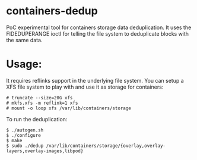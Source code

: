 containers-dedup
===========
PoC experimental tool for containers storage data deduplication.  It uses
the FIDEDUPERANGE ioctl for telling the file system to deduplicate
blocks with the same data.

Usage:
=======================================================

It requires reflinks support in the underlying file system.  You can
setup a XFS file system to play with and use it as storage for
containers:

```console
# truncate --size=20G xfs
# mkfs.xfs -m reflink=1 xfs 
# mount -o loop xfs /var/lib/containers/storage
```

To run the deduplication:

```console
$ ./autogen.sh
$ ./configure
$ make
$ sudo ./dedup /var/lib/containers/storage/{overlay,overlay-layers,overlay-images,libpod}
```
